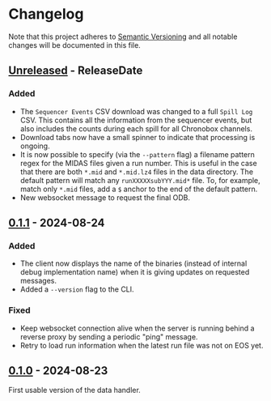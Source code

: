# Changelog

Note that this project adheres to
[Semantic Versioning](https://semver.org/spec/v2.0.0.html) and all notable
changes will be documented in this file.

<!-- next-header -->

## [Unreleased] - ReleaseDate

### Added

- The `Sequencer Events` CSV download was changed to a full `Spill Log` CSV.
  This contains all the information from the sequencer events, but also includes
  the counts during each spill for all Chronobox channels.
- Download tabs now have a small spinner to indicate that processing is ongoing.
- It is now possible to specify (via the `--pattern` flag) a filename pattern
  regex for the MIDAS files given a run number. This is useful in the case that
  there are both `*.mid` and `*.mid.lz4` files in the data directory. The
  default pattern will match any `runXXXXXsubYYY.mid*` file. To, for example,
  match only `*.mid` files, add a `$` anchor to the end of the default pattern.
- New websocket message to request the final ODB.

## [0.1.1] - 2024-08-24

### Added

- The client now displays the name of the binaries (instead of internal debug
  implementation name) when it is giving updates on requested messages.
- Added a `--version` flag to the CLI.

### Fixed

- Keep websocket connection alive when the server is running behind a reverse
  proxy by sending a periodic "ping" message.
- Retry to load run information when the latest run file was not on EOS yet.

## [0.1.0] - 2024-08-23

First usable version of the data handler.

<!-- next-url -->
[Unreleased]: https://github.com/ALPHA-g-Experiment/data-handler/compare/v0.1.1...HEAD
[0.1.1]: https://github.com/ALPHA-g-Experiment/data-handler/compare/v0.1.0...v0.1.1
[0.1.0]: https://github.com/ALPHA-g-Experiment/data-handler/compare/5ab78a7...v0.1.0
